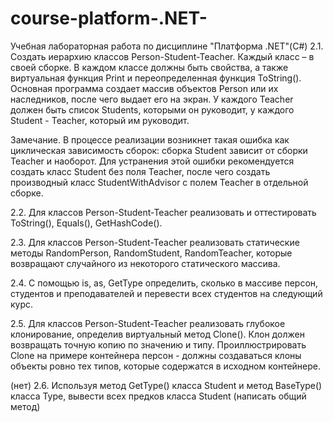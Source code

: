 # course-platform-.NET-
Учебная лабораторная работа по дисциплине "Платформа .NET"(С#)
2.1. Создать иерархию классов Person-Student-Teacher. Каждый класс – в своей сборке. В каждом классе должны быть свойства, а также виртуальная функция Print и переопределенная функция ToString(). Основная программа создает массив объектов Person или их наследников, после чего выдает его на экран. У каждого Teacher должен быть список Students, которыми он руководит, у каждого Student - Teacher, который им руководит.

Замечание. В процессе реализации возникнет такая ошибка как циклическая зависимость сборок: сборка Student зависит от сборки Teacher и наоборот. Для устранения этой ошибки рекомендуется создать класс Student без поля Teacher, после чего создать производный класс StudentWithAdvisor с полем Teacher в отдельной сборке.

2.2. Для классов Person-Student-Teacher реализовать и оттестировать ToString(), Equals(), GetHashCode().

2.3. Для классов Person-Student-Teacher реализовать статические методы RandomPerson, RandomStudent, RandomTeacher, которые возвращают случайного из некоторого статического массива.

2.4. С помощью is, as, GetType определить, сколько в массиве персон, студентов и преподавателей и перевести всех студентов на следующий курс.

2.5. Для классов Person-Student-Teacher реализовать глубокое клонирование, определив виртуальный метод Clone(). Клон должен возвращать точную копию по значению и типу. Проиллюстрировать Clone на примере контейнера персон - должны создаваться клоны объекты ровно тех типов, которые содержатся в исходном контейнере.

(нет) 2.6. Используя метод GetType() класса Student и метод BaseType() класса Type, вывести всех предков класса Student (написать общий метод)
